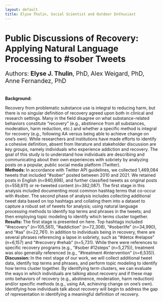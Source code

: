 ```yaml
---
layout: default
title: Elyse Thulin, Social Scientist and Outdoor Enthusiast
---
```


<div class="blurb">      
	<h1> Public Discussions of Recovery: Applying Natural Language Processing to #sober Tweets </h1>
	<p style="font-size: 140%;">Authors: <b> Elyse J. Thulin</b>, PhD, Alex Weigard, PhD, Anne Fernandez, PhD </p>


<br> <b> Background: </b>
<p style="font-size: 100%;"> Recovery from problematic substance use is integral to reducing harm, but there is no singular definition of recovery agreed upon both in clinical and research settings. Many in the field disagree on what substance-related behaviors constitute “recovery” (e.g., abstinence from all substances, moderation, harm reduction, etc.) and whether a specific method is integral for recovery (e.g., following AA versus being able to achieve change on one’s own). While researchers and institutions have made efforts to identify a cohesive definition, absent from literature and stakeholder discussion are key groups, namely individuals who experience addiction and recovery. The goal of this study is to understand how individuals are describing and communicating about their own experiences with  sobriety by analyzing posts on a popular, public social media platform (Twitter).
<br> <b> Methods: </b> In accordance with Twitter API guidelines, we collected 1,469,084 tweets that included “#sober” posted between 2010 and 2021. We retained posts in English (n=940,698), and further classified tweets as original posts (n=558,611) or re-tweeted content (n=382,087). The first stage in this analysis included documenting most common hashtag terms that co-occur with #sober. The second phase of analysis includes collecting additional tweet data based on top hashtags and collating them into a dataset to capture a robust set of tweets for analysis; using natural language processing methods to identify top terms and phrases in the tweets; and then employing topic modeling to identify which terms cluster together. 
<br> <b> Results: </b> The first stage is presented on here. Top hashtags included “#recovery” (n=105,561), “#addiction” (n=72,308), “#soberlife” (n=34,990), and “#aa” (n=22,761). In addition to individuals being in recovery, there are several phrases referencing a lapse in sobriety, such as “#detox #relapse” (n=6,157) and “#recovery #rehab” (n=5,731). While there were references to specific recovery programs (e.g., “#sober #12steps” (n=5,275)), treatment was also generally referenced (e.g., “#treatment #intervention” (n=6,535)). 
 <br> <b> Discussion: </b> In the next stage of our work, we will collect additional tweet data, identify top terms and phrases, and perform topic modeling to identify how terms cluster together. By identifying term clusters, we can evaluate the ways in which individuals are talking about recovery and if these map onto behaviors of recovery (e.g., abstinence, moderation, harm reduction) and/or specific methods (e.g., using AA, achieving change on one’s own). Identifying how individuals talk about recovery will begin to address the gap of representation in identifying a meaningful definition of recovery.</p>

